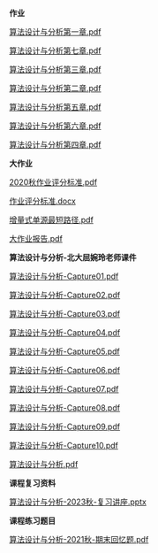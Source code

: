 <!-- tabs:start -->
**作业**

[算法设计与分析第一章.pdf](https://gh.hitcs.cc/https://raw.githubusercontent.com/HIT-OpenCS/CS_Courses/main/公共课程/算法设计与分析/作业/算法设计与分析第一章.pdf)

[算法设计与分析第七章.pdf](https://gh.hitcs.cc/https://raw.githubusercontent.com/HIT-OpenCS/CS_Courses/main/公共课程/算法设计与分析/作业/算法设计与分析第七章.pdf)

[算法设计与分析第三章.pdf](https://gh.hitcs.cc/https://raw.githubusercontent.com/HIT-OpenCS/CS_Courses/main/公共课程/算法设计与分析/作业/算法设计与分析第三章.pdf)

[算法设计与分析第二章.pdf](https://gh.hitcs.cc/https://raw.githubusercontent.com/HIT-OpenCS/CS_Courses/main/公共课程/算法设计与分析/作业/算法设计与分析第二章.pdf)

[算法设计与分析第五章.pdf](https://gh.hitcs.cc/https://raw.githubusercontent.com/HIT-OpenCS/CS_Courses/main/公共课程/算法设计与分析/作业/算法设计与分析第五章.pdf)

[算法设计与分析第六章.pdf](https://gh.hitcs.cc/https://raw.githubusercontent.com/HIT-OpenCS/CS_Courses/main/公共课程/算法设计与分析/作业/算法设计与分析第六章.pdf)

[算法设计与分析第四章.pdf](https://gh.hitcs.cc/https://raw.githubusercontent.com/HIT-OpenCS/CS_Courses/main/公共课程/算法设计与分析/作业/算法设计与分析第四章.pdf)

**大作业**

[2020秋作业评分标准.pdf](https://gh.hitcs.cc/https://raw.githubusercontent.com/HIT-OpenCS/CS_Courses/main/公共课程/算法设计与分析/大作业/2020秋作业评分标准.pdf)

[作业评分标准.docx](https://gh.hitcs.cc/https://raw.githubusercontent.com/HIT-OpenCS/CS_Courses/main/公共课程/算法设计与分析/大作业/作业评分标准.docx)

[增量式单源最短路径.pdf](https://gh.hitcs.cc/https://raw.githubusercontent.com/HIT-OpenCS/CS_Courses/main/公共课程/算法设计与分析/大作业/增量式单源最短路径.pdf)

[大作业报告.pdf](https://gh.hitcs.cc/https://raw.githubusercontent.com/HIT-OpenCS/CS_Courses/main/公共课程/算法设计与分析/大作业/大作业报告.pdf)

**算法设计与分析-北大屈婉玲老师课件**

[算法设计与分析-Capture01.pdf](https://gh.hitcs.cc/https://raw.githubusercontent.com/HIT-OpenCS/CS_Courses/main/公共课程/算法设计与分析/算法设计与分析-北大屈婉玲老师课件/算法设计与分析-Capture01.pdf)

[算法设计与分析-Capture02.pdf](https://gh.hitcs.cc/https://raw.githubusercontent.com/HIT-OpenCS/CS_Courses/main/公共课程/算法设计与分析/算法设计与分析-北大屈婉玲老师课件/算法设计与分析-Capture02.pdf)

[算法设计与分析-Capture03.pdf](https://gh.hitcs.cc/https://raw.githubusercontent.com/HIT-OpenCS/CS_Courses/main/公共课程/算法设计与分析/算法设计与分析-北大屈婉玲老师课件/算法设计与分析-Capture03.pdf)

[算法设计与分析-Capture04.pdf](https://gh.hitcs.cc/https://raw.githubusercontent.com/HIT-OpenCS/CS_Courses/main/公共课程/算法设计与分析/算法设计与分析-北大屈婉玲老师课件/算法设计与分析-Capture04.pdf)

[算法设计与分析-Capture05.pdf](https://gh.hitcs.cc/https://raw.githubusercontent.com/HIT-OpenCS/CS_Courses/main/公共课程/算法设计与分析/算法设计与分析-北大屈婉玲老师课件/算法设计与分析-Capture05.pdf)

[算法设计与分析-Capture06.pdf](https://gh.hitcs.cc/https://raw.githubusercontent.com/HIT-OpenCS/CS_Courses/main/公共课程/算法设计与分析/算法设计与分析-北大屈婉玲老师课件/算法设计与分析-Capture06.pdf)

[算法设计与分析-Capture07.pdf](https://gh.hitcs.cc/https://raw.githubusercontent.com/HIT-OpenCS/CS_Courses/main/公共课程/算法设计与分析/算法设计与分析-北大屈婉玲老师课件/算法设计与分析-Capture07.pdf)

[算法设计与分析-Capture08.pdf](https://gh.hitcs.cc/https://raw.githubusercontent.com/HIT-OpenCS/CS_Courses/main/公共课程/算法设计与分析/算法设计与分析-北大屈婉玲老师课件/算法设计与分析-Capture08.pdf)

[算法设计与分析-Capture09.pdf](https://gh.hitcs.cc/https://raw.githubusercontent.com/HIT-OpenCS/CS_Courses/main/公共课程/算法设计与分析/算法设计与分析-北大屈婉玲老师课件/算法设计与分析-Capture09.pdf)

[算法设计与分析-Capture10.pdf](https://gh.hitcs.cc/https://raw.githubusercontent.com/HIT-OpenCS/CS_Courses/main/公共课程/算法设计与分析/算法设计与分析-北大屈婉玲老师课件/算法设计与分析-Capture10.pdf)

[算法设计与分析.pdf](https://gh.hitcs.cc/https://raw.githubusercontent.com/HIT-OpenCS/CS_Courses/main/公共课程/算法设计与分析/算法设计与分析-北大屈婉玲老师课件/算法设计与分析.pdf)

**课程复习资料**

[算法设计与分析-2023秋-复习讲座.pptx](https://gh.hitcs.cc/https://raw.githubusercontent.com/HIT-OpenCS/CS_Courses/main/公共课程/算法设计与分析/课程复习资料/算法设计与分析-2023秋-复习讲座.pptx)

**课程练习题目**

[算法设计与分析-2021秋-期末回忆题.pdf](https://gh.hitcs.cc/https://raw.githubusercontent.com/HIT-OpenCS/CS_Courses/main/公共课程/算法设计与分析/课程练习题目/算法设计与分析-2021秋-期末回忆题.pdf)

<!-- tabs:end -->